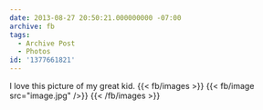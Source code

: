 ```yaml
---
date: 2013-08-27 20:50:21.000000000 -07:00
archive: fb
tags: 
  - Archive Post
  - Photos
id: '1377661821'
---
```


I love this picture of my great kid.
{{< fb/images >}}
{{< fb/image src="image.jpg" />}}
{{< /fb/images >}}

